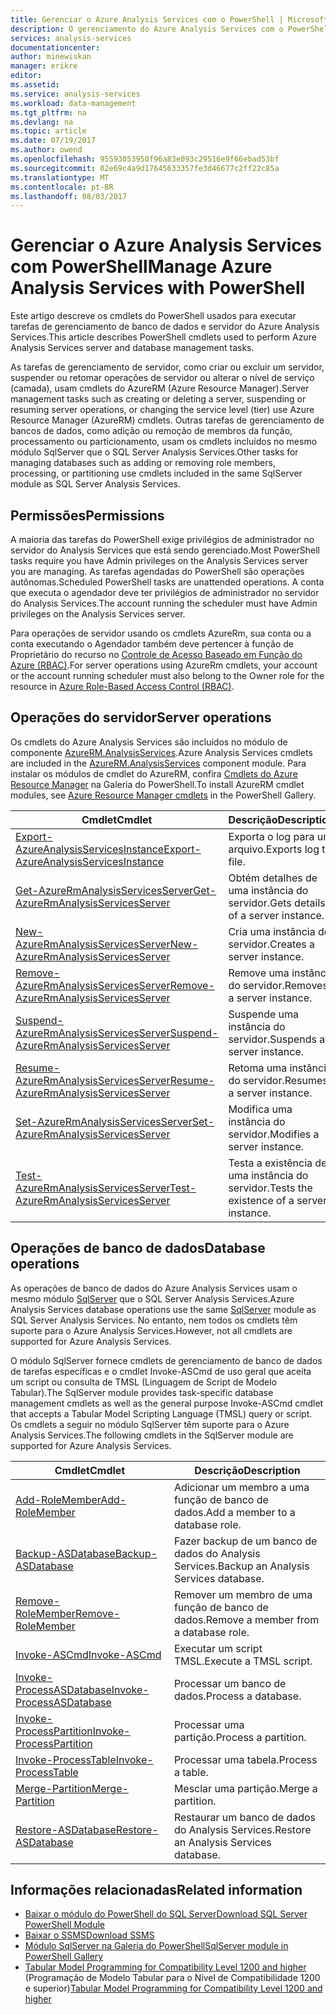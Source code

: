 ```yaml
---
title: Gerenciar o Azure Analysis Services com o PowerShell | Microsoft Docs
description: O gerenciamento do Azure Analysis Services com o PowerShell.
services: analysis-services
documentationcenter: 
author: minewiskan
manager: erikre
editor: 
ms.assetid: 
ms.service: analysis-services
ms.workload: data-management
ms.tgt_pltfrm: na
ms.devlang: na
ms.topic: article
ms.date: 07/19/2017
ms.author: owend
ms.openlocfilehash: 95593053950f96a83e093c29516e9f66ebad53bf
ms.sourcegitcommit: 02e69c4a9d17645633357fe3d46677c2ff22c85a
ms.translationtype: MT
ms.contentlocale: pt-BR
ms.lasthandoff: 08/03/2017
---
```

# <a name="manage-azure-analysis-services-with-powershell"></a><span data-ttu-id="1d008-103">Gerenciar o Azure Analysis Services com PowerShell</span><span class="sxs-lookup"><span data-stu-id="1d008-103">Manage Azure Analysis Services with PowerShell</span></span>

<span data-ttu-id="1d008-104">Este artigo descreve os cmdlets do PowerShell usados para executar tarefas de gerenciamento de banco de dados e servidor do Azure Analysis Services.</span><span class="sxs-lookup"><span data-stu-id="1d008-104">This article describes PowerShell cmdlets used to perform Azure Analysis Services server and database management tasks.</span></span> 

<span data-ttu-id="1d008-105">As tarefas de gerenciamento de servidor, como criar ou excluir um servidor, suspender ou retomar operações de servidor ou alterar o nível de serviço (camada), usam cmdlets do AzureRM (Azure Resource Manager).</span><span class="sxs-lookup"><span data-stu-id="1d008-105">Server management tasks such as creating or deleting a server, suspending or resuming server operations, or changing the service level (tier) use Azure Resource Manager (AzureRM) cmdlets.</span></span> <span data-ttu-id="1d008-106">Outras tarefas de gerenciamento de bancos de dados, como adição ou remoção de membros da função, processamento ou particionamento, usam os cmdlets incluídos no mesmo módulo SqlServer que o SQL Server Analysis Services.</span><span class="sxs-lookup"><span data-stu-id="1d008-106">Other tasks for managing databases such as adding or removing role members, processing, or partitioning use cmdlets included in the same SqlServer module as SQL Server Analysis Services.</span></span>

## <a name="permissions"></a><span data-ttu-id="1d008-107">Permissões</span><span class="sxs-lookup"><span data-stu-id="1d008-107">Permissions</span></span>
<span data-ttu-id="1d008-108">A maioria das tarefas do PowerShell exige privilégios de administrador no servidor do Analysis Services que está sendo gerenciado.</span><span class="sxs-lookup"><span data-stu-id="1d008-108">Most PowerShell tasks require you have Admin privileges on the Analysis Services server you are managing.</span></span> <span data-ttu-id="1d008-109">As tarefas agendadas do PowerShell são operações autônomas.</span><span class="sxs-lookup"><span data-stu-id="1d008-109">Scheduled PowerShell tasks are unattended operations.</span></span> <span data-ttu-id="1d008-110">A conta que executa o agendador deve ter privilégios de administrador no servidor do Analysis Services.</span><span class="sxs-lookup"><span data-stu-id="1d008-110">The account running the scheduler must have Admin privileges on the Analysis Services server.</span></span> 

<span data-ttu-id="1d008-111">Para operações de servidor usando os cmdlets AzureRm, sua conta ou a conta executando o Agendador também deve pertencer à função de Proprietário do recurso no [Controle de Acesso Baseado em Função do Azure (RBAC)](../active-directory/role-based-access-control-what-is.md).</span><span class="sxs-lookup"><span data-stu-id="1d008-111">For server operations using AzureRm cmdlets, your account or the account running scheduler must also belong to the Owner role for the resource in [Azure Role-Based Access Control (RBAC)](../active-directory/role-based-access-control-what-is.md).</span></span> 

## <a name="server-operations"></a><span data-ttu-id="1d008-112">Operações do servidor</span><span class="sxs-lookup"><span data-stu-id="1d008-112">Server operations</span></span> 
<span data-ttu-id="1d008-113">Os cmdlets do Azure Analysis Services são incluídos no módulo de componente [AzureRM.AnalysisServices](https://www.powershellgallery.com/packages/AzureRM.AnalysisServices).</span><span class="sxs-lookup"><span data-stu-id="1d008-113">Azure Analysis Services cmdlets are included in the [AzureRM.AnalysisServices](https://www.powershellgallery.com/packages/AzureRM.AnalysisServices) component module.</span></span> <span data-ttu-id="1d008-114">Para instalar os módulos de cmdlet do AzureRM, confira [Cmdlets do Azure Resource Manager](/powershell/azure/overview) na Galeria do PowerShell.</span><span class="sxs-lookup"><span data-stu-id="1d008-114">To install AzureRM cmdlet modules, see [Azure Resource Manager cmdlets](/powershell/azure/overview) in the PowerShell Gallery.</span></span>

|<span data-ttu-id="1d008-115">Cmdlet</span><span class="sxs-lookup"><span data-stu-id="1d008-115">Cmdlet</span></span>|<span data-ttu-id="1d008-116">Descrição</span><span class="sxs-lookup"><span data-stu-id="1d008-116">Description</span></span>| 
|------------|-----------------| 
|[<span data-ttu-id="1d008-117">Export-AzureAnalysisServicesInstance</span><span class="sxs-lookup"><span data-stu-id="1d008-117">Export-AzureAnalysisServicesInstance</span></span>](/powershell/module/azurerm.analysisservices/export-azureanalysisservicesinstancelog)|<span data-ttu-id="1d008-118">Exporta o log para um arquivo.</span><span class="sxs-lookup"><span data-stu-id="1d008-118">Exports log to file.</span></span>| 
|[<span data-ttu-id="1d008-119">Get-AzureRmAnalysisServicesServer</span><span class="sxs-lookup"><span data-stu-id="1d008-119">Get-AzureRmAnalysisServicesServer</span></span>](/powershell/module/azurerm.analysisservices/get-azurermanalysisservicesserver)|<span data-ttu-id="1d008-120">Obtém detalhes de uma instância do servidor.</span><span class="sxs-lookup"><span data-stu-id="1d008-120">Gets details of a server instance.</span></span>|  
|[<span data-ttu-id="1d008-121">New-AzureRmAnalysisServicesServer</span><span class="sxs-lookup"><span data-stu-id="1d008-121">New-AzureRmAnalysisServicesServer</span></span>](/powershell/module/azurerm.analysisservices/new-azurermanalysisservicesserver)|<span data-ttu-id="1d008-122">Cria uma instância de servidor.</span><span class="sxs-lookup"><span data-stu-id="1d008-122">Creates a server instance.</span></span>|
|[<span data-ttu-id="1d008-123">Remove-AzureRmAnalysisServicesServer</span><span class="sxs-lookup"><span data-stu-id="1d008-123">Remove-AzureRmAnalysisServicesServer</span></span>](/powershell/module/azurerm.analysisservices/remove-azurermanalysisservicesserver)|<span data-ttu-id="1d008-124">Remove uma instância do servidor.</span><span class="sxs-lookup"><span data-stu-id="1d008-124">Removes a server instance.</span></span>|  
|[<span data-ttu-id="1d008-125">Suspend-AzureRmAnalysisServicesServer</span><span class="sxs-lookup"><span data-stu-id="1d008-125">Suspend-AzureRmAnalysisServicesServer</span></span>](/powershell/module/azurerm.analysisservices/suspend-azurermanalysisservicesserver)|<span data-ttu-id="1d008-126">Suspende uma instância do servidor.</span><span class="sxs-lookup"><span data-stu-id="1d008-126">Suspends a server instance.</span></span>| 
|[<span data-ttu-id="1d008-127">Resume-AzureRmAnalysisServicesServer</span><span class="sxs-lookup"><span data-stu-id="1d008-127">Resume-AzureRmAnalysisServicesServer</span></span>](/powershell/module/azurerm.analysisservices/resume-azurermanalysisservicesserver)|<span data-ttu-id="1d008-128">Retoma uma instância do servidor.</span><span class="sxs-lookup"><span data-stu-id="1d008-128">Resumes a server instance.</span></span>|  
|[<span data-ttu-id="1d008-129">Set-AzureRmAnalysisServicesServer</span><span class="sxs-lookup"><span data-stu-id="1d008-129">Set-AzureRmAnalysisServicesServer</span></span>](/powershell/module/azurerm.analysisservices/set-azurermanalysisservicesserver)|<span data-ttu-id="1d008-130">Modifica uma instância do servidor.</span><span class="sxs-lookup"><span data-stu-id="1d008-130">Modifies a server instance.</span></span>|   
|[<span data-ttu-id="1d008-131">Test-AzureRmAnalysisServicesServer</span><span class="sxs-lookup"><span data-stu-id="1d008-131">Test-AzureRmAnalysisServicesServer</span></span>](/powershell/module/azurerm.analysisservices/test-azurermanalysisservicesserver)|<span data-ttu-id="1d008-132">Testa a existência de uma instância do servidor.</span><span class="sxs-lookup"><span data-stu-id="1d008-132">Tests the existence of a server  instance.</span></span>| 

## <a name="database-operations"></a><span data-ttu-id="1d008-133">Operações de banco de dados</span><span class="sxs-lookup"><span data-stu-id="1d008-133">Database operations</span></span>

<span data-ttu-id="1d008-134">As operações de banco de dados do Azure Analysis Services usam o mesmo módulo [SqlServer](https://www.powershellgallery.com/packages/SqlServer) que o SQL Server Analysis Services.</span><span class="sxs-lookup"><span data-stu-id="1d008-134">Azure Analysis Services database operations use the same [SqlServer](https://www.powershellgallery.com/packages/SqlServer) module as SQL Server Analysis Services.</span></span> <span data-ttu-id="1d008-135">No entanto, nem todos os cmdlets têm suporte para o Azure Analysis Services.</span><span class="sxs-lookup"><span data-stu-id="1d008-135">However, not all cmdlets are supported for Azure Analysis Services.</span></span> 

<span data-ttu-id="1d008-136">O módulo SqlServer fornece cmdlets de gerenciamento de banco de dados de tarefas específicas e o cmdlet Invoke-ASCmd de uso geral que aceita um script ou consulta de TMSL (Linguagem de Script de Modelo Tabular).</span><span class="sxs-lookup"><span data-stu-id="1d008-136">The SqlServer module provides task-specific database management cmdlets as well as the general purpose Invoke-ASCmd cmdlet that accepts a Tabular Model Scripting Language (TMSL) query or script.</span></span> <span data-ttu-id="1d008-137">Os cmdlets a seguir no módulo SqlServer têm suporte para o Azure Analysis Services.</span><span class="sxs-lookup"><span data-stu-id="1d008-137">The following cmdlets in the SqlServer module are supported for Azure Analysis Services.</span></span>

  
|<span data-ttu-id="1d008-138">Cmdlet</span><span class="sxs-lookup"><span data-stu-id="1d008-138">Cmdlet</span></span>|<span data-ttu-id="1d008-139">Descrição</span><span class="sxs-lookup"><span data-stu-id="1d008-139">Description</span></span>|
|------------|-----------------| 
|[<span data-ttu-id="1d008-140">Add-RoleMember</span><span class="sxs-lookup"><span data-stu-id="1d008-140">Add-RoleMember</span></span>](https://msdn.microsoft.com/library/hh510167.aspx)|<span data-ttu-id="1d008-141">Adicionar um membro a uma função de banco de dados.</span><span class="sxs-lookup"><span data-stu-id="1d008-141">Add a member to a database role.</span></span>| 
|[<span data-ttu-id="1d008-142">Backup-ASDatabase</span><span class="sxs-lookup"><span data-stu-id="1d008-142">Backup-ASDatabase</span></span>](https://docs.microsoft.com/sql/analysis-services/powershell/backup-asdatabase-cmdlet)|<span data-ttu-id="1d008-143">Fazer backup de um banco de dados do Analysis Services.</span><span class="sxs-lookup"><span data-stu-id="1d008-143">Backup an Analysis Services database.</span></span>|  
|[<span data-ttu-id="1d008-144">Remove-RoleMember</span><span class="sxs-lookup"><span data-stu-id="1d008-144">Remove-RoleMember</span></span>](https://msdn.microsoft.com/library/hh510173.aspx)|<span data-ttu-id="1d008-145">Remover um membro de uma função de banco de dados.</span><span class="sxs-lookup"><span data-stu-id="1d008-145">Remove a member from a database role.</span></span>|   
|[<span data-ttu-id="1d008-146">Invoke-ASCmd</span><span class="sxs-lookup"><span data-stu-id="1d008-146">Invoke-ASCmd</span></span>](https://msdn.microsoft.com/library/hh479579.aspx)|<span data-ttu-id="1d008-147">Executar um script TMSL.</span><span class="sxs-lookup"><span data-stu-id="1d008-147">Execute a TMSL script.</span></span>|
|[<span data-ttu-id="1d008-148">Invoke-ProcessASDatabase</span><span class="sxs-lookup"><span data-stu-id="1d008-148">Invoke-ProcessASDatabase</span></span>](https://msdn.microsoft.com/library/mt651773.aspx)|<span data-ttu-id="1d008-149">Processar um banco de dados.</span><span class="sxs-lookup"><span data-stu-id="1d008-149">Process a database.</span></span>|  
|[<span data-ttu-id="1d008-150">Invoke-ProcessPartition</span><span class="sxs-lookup"><span data-stu-id="1d008-150">Invoke-ProcessPartition</span></span>](https://msdn.microsoft.com/library/hh510164.aspx)|<span data-ttu-id="1d008-151">Processar uma partição.</span><span class="sxs-lookup"><span data-stu-id="1d008-151">Process a partition.</span></span>| 
|[<span data-ttu-id="1d008-152">Invoke-ProcessTable</span><span class="sxs-lookup"><span data-stu-id="1d008-152">Invoke-ProcessTable</span></span>](https://msdn.microsoft.com/library/mt651774.aspx)|<span data-ttu-id="1d008-153">Processar uma tabela.</span><span class="sxs-lookup"><span data-stu-id="1d008-153">Process a table.</span></span>|  
|[<span data-ttu-id="1d008-154">Merge-Partition</span><span class="sxs-lookup"><span data-stu-id="1d008-154">Merge-Partition</span></span>](https://msdn.microsoft.com/library/hh479576.aspx)|<span data-ttu-id="1d008-155">Mesclar uma partição.</span><span class="sxs-lookup"><span data-stu-id="1d008-155">Merge a partition.</span></span>|  
|[<span data-ttu-id="1d008-156">Restore-ASDatabase</span><span class="sxs-lookup"><span data-stu-id="1d008-156">Restore-ASDatabase</span></span>](https://docs.microsoft.com/sql/analysis-services/powershell/restore-asdatabase-cmdlet)|<span data-ttu-id="1d008-157">Restaurar um banco de dados do Analysis Services.</span><span class="sxs-lookup"><span data-stu-id="1d008-157">Restore an Analysis Services database.</span></span>| 
  

## <a name="related-information"></a><span data-ttu-id="1d008-158">Informações relacionadas</span><span class="sxs-lookup"><span data-stu-id="1d008-158">Related information</span></span>

* [<span data-ttu-id="1d008-159">Baixar o módulo do PowerShell do SQL Server</span><span class="sxs-lookup"><span data-stu-id="1d008-159">Download SQL Server PowerShell Module</span></span>](https://docs.microsoft.com/sql/ssms/download-sql-server-ps-module)   
* [<span data-ttu-id="1d008-160">Baixar o SSMS</span><span class="sxs-lookup"><span data-stu-id="1d008-160">Download SSMS</span></span>](https://docs.microsoft.com/sql/ssms/download-sql-server-management-studio-ssms)   
* [<span data-ttu-id="1d008-161">Módulo SqlServer na Galeria do PowerShell</span><span class="sxs-lookup"><span data-stu-id="1d008-161">SqlServer module in PowerShell Gallery</span></span>](https://www.powershellgallery.com/packages/SqlServer)    
* <span data-ttu-id="1d008-162">[Tabular Model Programming for Compatibility Level 1200 and higher](https://msdn.microsoft.com/library/mt712541.aspx) (Programação de Modelo Tabular para o Nível de Compatibilidade 1200 e superior)</span><span class="sxs-lookup"><span data-stu-id="1d008-162">[Tabular Model Programming for Compatibility Level 1200 and higher](https://msdn.microsoft.com/library/mt712541.aspx)</span></span>
